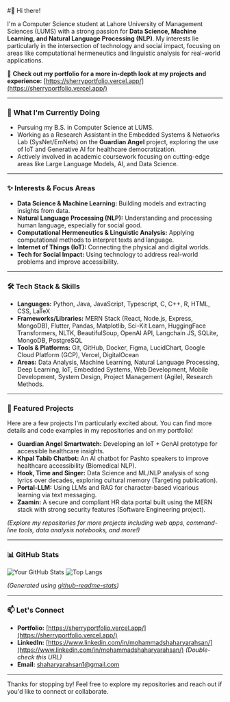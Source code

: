 #👋 Hi there!

I'm a Computer Science student at Lahore University of Management Sciences (LUMS) with a strong passion for **Data Science, Machine Learning, and Natural Language Processing (NLP)**. My interests lie particularly in the intersection of technology and social impact, focusing on areas like computational hermeneutics and linguistic analysis for real-world applications.

🔗 **Check out my portfolio for a more in-depth look at my projects and experience:** [https://sherryportfolio.vercel.app/](https://sherryportfolio.vercel.app/)

---

### 🔬 What I'm Currently Doing

*   Pursuing my B.S. in Computer Science at LUMS.
*   Working as a Research Assistant in the Embedded Systems & Networks Lab (SysNet/EmNets) on the **Guardian Angel** project, exploring the use of IoT and Generative AI for healthcare democratization.
*   Actively involved in academic coursework focusing on cutting-edge areas like Large Language Models, AI, and Data Science.

---

### ✨ Interests & Focus Areas

*   **Data Science & Machine Learning:** Building models and extracting insights from data.
*   **Natural Language Processing (NLP):** Understanding and processing human language, especially for social good.
*   **Computational Hermeneutics & Linguistic Analysis:** Applying computational methods to interpret texts and language.
*   **Internet of Things (IoT):** Connecting the physical and digital worlds.
*   **Tech for Social Impact:** Using technology to address real-world problems and improve accessibility.

---

### 🛠️ Tech Stack & Skills

*   **Languages:** Python, Java, JavaScript, Typescript, C, C++, R, HTML, CSS, LaTeX
*   **Frameworks/Libraries:** MERN Stack (React, Node.js, Express, MongoDB), Flutter, Pandas, Matplotlib, Sci-Kit Learn, HuggingFace Transformers, NLTK, BeautifulSoup, OpenAI API, Langchain JS, SQLite, MongoDB, PostgreSQL
*   **Tools & Platforms:** Git, GitHub, Docker, Figma, LucidChart, Google Cloud Platform (GCP), Vercel, DigitalOcean
*   **Areas:** Data Analysis, Machine Learning, Natural Language Processing, Deep Learning, IoT, Embedded Systems, Web Development, Mobile Development, System Design, Project Management (Agile), Research Methods.

---

### 📂 Featured Projects

Here are a few projects I'm particularly excited about. You can find more details and code examples in my repositories and on my portfolio!

*   **Guardian Angel Smartwatch:** Developing an IoT + GenAI prototype for accessible healthcare insights.
*   **Khpal Tabib Chatbot:** An AI chatbot for Pashto speakers to improve healthcare accessibility (Biomedical NLP).
*   **Hook, Time and Singer:** Data Science and ML/NLP analysis of song lyrics over decades, exploring cultural memory (Targeting publication).
*   **Portal-LLM:** Using LLMs and RAG for character-based vicarious learning via text messaging.
*   **Zaamin:** A secure and compliant HR data portal built using the MERN stack with strong security features (Software Engineering project).

*(Explore my repositories for more projects including web apps, command-line tools, data analysis notebooks, and more!)*

---

### 📊 GitHub Stats

![Your GitHub Stats](https://github-readme-stats.vercel.app/api?username=swiftiecoder&show_icons=true&theme=radical&count_private=true)
![Top Langs](https://github-readme-stats.vercel.app/api/top-langs/?username=swiftiecoder&layout=compact&theme=radical)

*(Generated using [github-readme-stats](https://github.com/anuraghazra/github-readme-stats))*

---

### 📫 Let's Connect

*   **Portfolio:** [https://sherryportfolio.vercel.app/](https://sherryportfolio.vercel.app/)
*   **LinkedIn:** [https://www.linkedin.com/in/mohammadshaharyarahsan/](https://www.linkedin.com/in/mohammadshaharyarahsan/) *(Double-check this URL)*
*   **Email:** [shaharyarahsan1@gmail.com](mailto:shaharyarahsan1@gmail.com)

---

Thanks for stopping by! Feel free to explore my repositories and reach out if you'd like to connect or collaborate.
